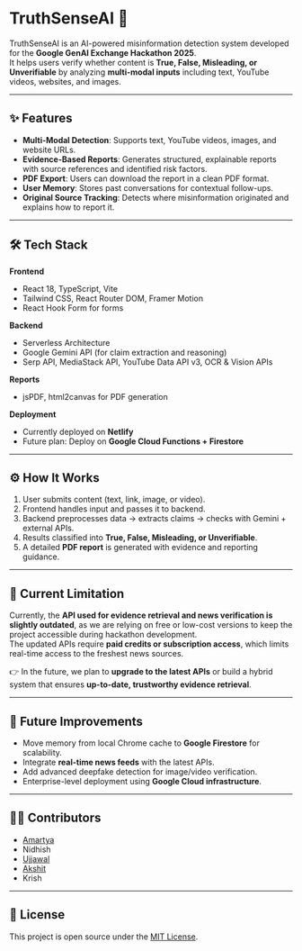 # TruthSenseAI 🔎

TruthSenseAI is an AI-powered misinformation detection system developed for the **Google GenAI Exchange Hackathon 2025**.  
It helps users verify whether content is **True, False, Misleading, or Unverifiable** by analyzing **multi-modal inputs** including text, YouTube videos, websites, and images.

---

## ✨ Features
- **Multi-Modal Detection**: Supports text, YouTube videos, images, and website URLs.  
- **Evidence-Based Reports**: Generates structured, explainable reports with source references and identified risk factors.  
- **PDF Export**: Users can download the report in a clean PDF format.  
- **User Memory**: Stores past conversations for contextual follow-ups.  
- **Original Source Tracking**: Detects where misinformation originated and explains how to report it.

---

## 🛠️ Tech Stack
**Frontend**
- React 18, TypeScript, Vite  
- Tailwind CSS, React Router DOM, Framer Motion  
- React Hook Form for forms  

**Backend**
- Serverless Architecture  
- Google Gemini API (for claim extraction and reasoning)  
- Serp API, MediaStack API, YouTube Data API v3, OCR & Vision APIs  

**Reports**
- jsPDF, html2canvas for PDF generation  

**Deployment**
- Currently deployed on **Netlify**  
- Future plan: Deploy on **Google Cloud Functions + Firestore**

---

## ⚙️ How It Works
1. User submits content (text, link, image, or video).  
2. Frontend handles input and passes it to backend.  
3. Backend preprocesses data → extracts claims → checks with Gemini + external APIs.  
4. Results classified into **True, False, Misleading, or Unverifiable**.  
5. A detailed **PDF report** is generated with evidence and reporting guidance.  

---

## 📌 Current Limitation
Currently, the **API used for evidence retrieval and news verification is slightly outdated**, as we are relying on free or low-cost versions to keep the project accessible during hackathon development.  
The updated APIs require **paid credits or subscription access**, which limits real-time access to the freshest news sources.  

👉 In the future, we plan to **upgrade to the latest APIs** or build a hybrid system that ensures **up-to-date, trustworthy evidence retrieval**.

---

## 🚀 Future Improvements
- Move memory from local Chrome cache to **Google Firestore** for scalability.  
- Integrate **real-time news feeds** with the latest APIs.  
- Add advanced deepfake detection for image/video verification.  
- Enterprise-level deployment using **Google Cloud infrastructure**.  

---

## 👨‍💻 Contributors
- [Amartya](https://github.com/amartya1056)  
- Nidhish  
- [Ujjawal](https://github.com/ujju3010)  
- [Akshit](https://github.com/AkkySharma525)  
- Krish  

---

## 📄 License
This project is open source under the [MIT License](LICENSE).  

